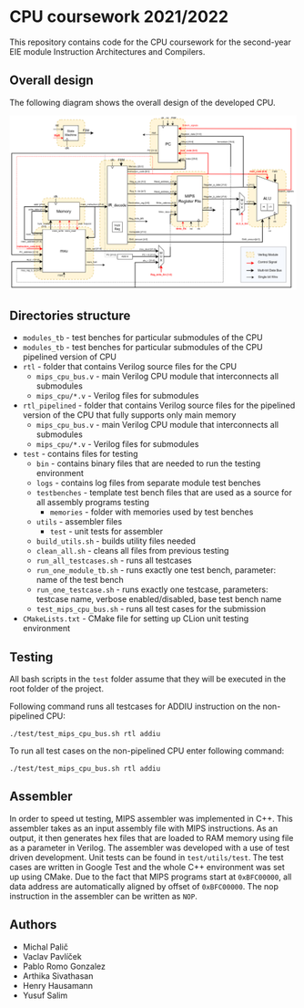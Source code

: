 # CPU coursework 2021/2022

This repository contains code for the CPU coursework for the second-year EIE module Instruction Architectures and Compilers.

## Overall design

The following diagram shows the overall design of the developed CPU.

![CPU block diagram](images/cpu-block-diagram.png?raw=true "CPU block diagram")

## Directories structure

- `modules_tb` - test benches for particular submodules of the CPU
- `modules_tb` - test benches for particular submodules of the CPU pipelined version of CPU
- `rtl` - folder that contains Verilog source files for the CPU
  - `mips_cpu_bus.v` - main Verilog CPU module that interconnects all submodules
  - `mips_cpu/*.v` - Verilog files for submodules
- `rtl_pipelined` - folder that contains Verilog source files for the pipelined version of the CPU that fully supports only main memory
  - `mips_cpu_bus.v` - main Verilog CPU module that interconnects all submodules
  - `mips_cpu/*.v` - Verilog files for submodules
- `test` - contains files for testing
  - `bin` - contains binary files that are needed to run the testing environment
  - `logs` - contains log files from separate module test benches
  - `testbenches` - template test bench files that are used as a source for all assembly programs testing
    - `memories` - folder with memories used by test benches
  - `utils` - assembler files
    - `test` - unit tests for assembler
  - `build_utils.sh` - builds utility files needed
  - `clean_all.sh` - cleans all files from previous testing
  - `run_all_testcases.sh` - runs all testcases
  - `run_one_module_tb.sh` - runs exactly one test bench, parameter: name of the test bench
  - `run_one_testcase.sh` - runs exactly one testcase, parameters: testcase name, verbose enabled/disabled, base test bench name
  - `test_mips_cpu_bus.sh` - runs all test cases for the submission
- `CMakeLists.txt` - CMake file for setting up CLion unit testing environment

## Testing
All bash scripts in the `test` folder assume that they will be executed in the root folder of the project.

Following command runs all testcases for ADDIU instruction on the non-pipelined CPU:

````
./test/test_mips_cpu_bus.sh rtl addiu
````

To run all test cases on the non-pipelined CPU enter following command:

````
./test/test_mips_cpu_bus.sh rtl addiu
````

## Assembler
In order to speed ut testing, MIPS assembler was implemented in C++. This assembler takes as an input assembly file with MIPS instructions. As an output, it then generates hex files that are loaded to RAM memory using file as a parameter in Verilog. The assembler was developed with a use of test driven development. Unit tests can be found in `test/utils/test`. The test cases are written in Google Test and the whole C++ environment was set up using CMake.
Due to the fact that MIPS programs start at `0xBFC00000`, all data address are automatically aligned by offset of `0xBFC00000`. The nop instruction in the assembler can be written as `NOP`.

## Authors
- Michal Palič
- Vaclav Pavlíček
- Pablo Romo Gonzalez
- Arthika Sivathasan
- Henry Hausamann
- Yusuf Salim